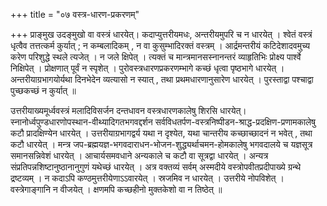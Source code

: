 +++
title = "०७ वस्त्र-धारण-प्रकरणम्"

+++
प्राङ्मुख उदङ्मुखो वा वस्त्रं धारयेत्। 
कदाप्युत्तरीयमधः, अन्तरीयमुपरि च न धारयेत् । 
श्वेतं वस्त्रं धृत्वैव तत्तत्कर्म कुर्यात् ; न कम्बलादिकम् , न वा कुसुम्भादिरक्तं वस्त्रम् । 
आर्द्रमन्तरीयं कटिदेशादवमुच्य करेण परिशुद्धे स्थले त्यजेत् ।
न जले क्षिपेत् । 
त्यक्तं च मान्त्रमानसस्नानन्तरं व्याहृतिभिः प्रोक्ष्य पार्श्वे निक्षिपेत् । प्रोक्षणात् पूर्वं न स्पृशेत् । 
पुरोवस्त्रधारणप्रकरणम्भागे कच्छं धृत्वा पृष्ठभागे धारयेत् । अन्तरीयाग्रभागयोर्यथा दिनभेदेन व्यत्यासो न स्यात् , तथा प्रथमधारणानुसारेण धारयेत् । 
पुरस्ताद्वा पश्चाद्वा पुच्छकच्छं न कुर्यात् ॥
 
उत्तरीयाख्यमूर्ध्ववस्त्रं मलादिविसर्जन दन्तधावन वस्त्रधारणकालेषु शिरसि धारयेत्। 
स्नानोर्ध्वपुण्डधारणोपस्थान-वीथ्यादिगतभगवद्दर्शन सर्वविधतर्पण-वस्त्रनिष्पीडन-श्राद्ध-प्रदक्षिण-प्रणामकालेषु कटौ प्रादक्षिण्येन धारयेत् । 
उत्तरीयाग्रभागद्वर्य यथा न दृश्येत, यथा चान्तरीय कच्छाच्छादनं न भवेत् , तथा कटौ धारयेत् । 
मन्त्र जप-ब्रह्मयज्ञ-भगवदाराधन-भोजन-शुद्ध्यर्थाचमन-होमकालेषु भगवदालये च यज्ञसूत्र समानसन्निवेशं धारयेत् । 
आचार्यसमवधाने अन्यकाले च कटौ वा सूत्रद्वा धारयेत् । 
अन्यत्र संप्रतिपन्नशिष्टानुष्ठानानुगुणं यथेच्छं धारयेत् ।
अत्र वक्तव्यं सर्वम् अस्मदीये वस्त्रोपवीतप्रदीपाख्ये ग्रन्थे द्रष्टव्यम् । 
न कदाऽपि कण्ठमुत्तरीयेणाऽऽवारयेत् । 
स्रजमिव न धारयेत् । 
उत्तरीये नोपविशेत् । 
वस्त्रेगाङ्गानि न वीजयेत् । 
क्षणमपि कच्छहीनो मुक्तकेशो वा न तिष्ठेत् ॥
